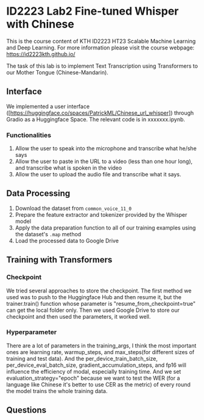 # ID2223 Lab2 Fine-tuned Whisper with Chinese

This is the course content of KTH ID2223 HT23 Scalable Machine Learning and Deep Learning. For more information please visit the course webpage: https://id2223kth.github.io/

The task of this lab is to implement Text Transcription using Transformers to our Mother Tongue (Chinese-Mandarin).

## Interface
We implemented a user interface ([https://huggingface.co/spaces/PatrickML/Chinese_url_whisper]) through Gradio as a Huggingface Space. The relevant code is in xxxxxxx.ipynb.
### Functionalities
1. Allow the user to speak into the microphone and transcribe what he/she says
2. Allow the user to paste in the URL to a video (less than one hour long), and transcribe what is spoken in the video
3. Allow the user to upload the audio file and transcribe what it says.

## Data Processing
1. Download the dataset from `common_voice_11_0`
2. Prepare the feature extractor and tokenizer provided by the Whisper model
3. Apply the data preparation function to all of our training examples using the dataset's `.map` method
4. Load the processed data to Google Drive

## Training with Transformers
### Checkpoint
We tried several approaches to store the checkpoint. The first method we used was to push to the Huggingface Hub and then resume it, but the trainer.train() function whose parameter is "resume_from_checkpoint=true" can get the local folder only. Then we used Google Drive to store our checkpoint and then used the parameters, it worked well.

### Hyperparameter
There are a lot of parameters in the training_args, I think the most important ones are learning rate, warmup_steps, and max_steps(for different sizes of training and test data). And the per_device_train_batch_size, per_device_eval_batch_size, gradient_accumulation_steps, and fp16 will influence the efficiency of modal, especially training time. And we set evaluation_strategy="epoch" because we want to test the WER (for a language like Chinese it's better to use CER as the metric) of every round the model trains the whole training data. 
## Questions



